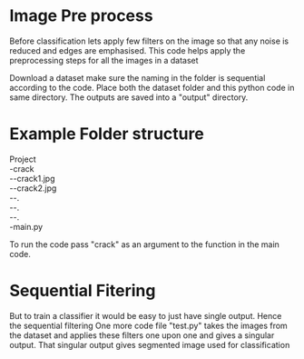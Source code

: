 
# Image Pre process

Before classification lets apply few filters on the image so that any noise is reduced and edges are emphasised. This code helps apply the preprocessing steps for all the images in a dataset



Download a dataset make sure the naming in the folder is sequential according to the code. Place both the dataset folder and this python code in same directory. The outputs are saved into a "output" directory.

# Example Folder structure
Project\
-crack\
--crack1.jpg\
--crack2.jpg\
--.\
--.\
--.\
-main.py
 
To run the code pass "crack" as an argument to the function in the main code.

# Sequential Fitering
But to train a classifier it would be easy to just have single output. Hence the sequential filtering
One more code file "test.py" takes the images from the dataset and applies these filters one upon one and gives a singular output. That singular output gives segmented image used for classification
